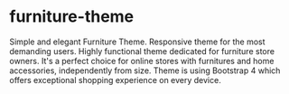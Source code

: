 # furniture-theme
Simple and elegant Furniture Theme. Responsive theme for the most demanding users. Highly functional theme dedicated for furniture store owners. It's a perfect choice for online stores with furnitures and home accessories, independently from size. Theme is using Bootstrap 4 which offers exceptional shopping experience on every device.
